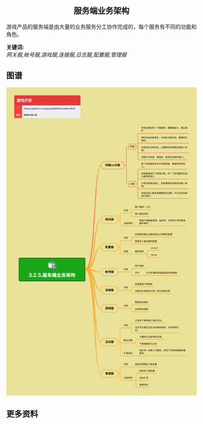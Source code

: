 <h2 align="center">服务端业务架构</h2>
<p>
游戏产品的服务端是由大量的业务服务分工协作完成的，每个服务有不同的功能和角色。
</p>

**关键词:**<br/> 
*网关服,帐号服,游戏服,连接服,日志服,配置服,管理服*

## 图谱
![图片加载中...](../../exports/3.2.5.服务端业务架构.png?raw=true)

## 更多资料
